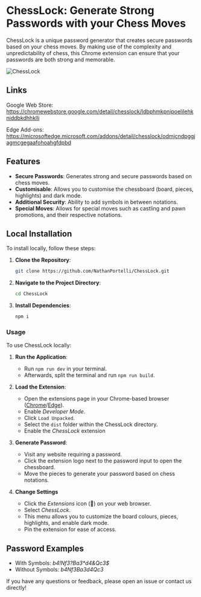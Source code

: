 # ChessLock: Generate Strong Passwords with your Chess Moves

ChessLock is a unique password generator that creates secure passwords based on your chess moves. By making use of the complexity and unpredictability of chess, this Chrome extension can ensure that your passwords are both strong and memorable.

![ChessLock](https://github.com/user-attachments/assets/76aedae3-7179-4453-ac2f-085c6ae7c521)

## Links

Google Web Store: https://chromewebstore.google.com/detail/chesslock/ldbphmkpnipoelilehkniddbkdhhklli

Edge Add-ons: https://microsoftedge.microsoft.com/addons/detail/chesslock/odmjcndpggjagmcgegaafohoahgfdpbd

## Features

- **Secure Passwords**: Generates strong and secure passwords based on chess moves.
- **Customisable**: Allows you to customise the chessboard (board, pieces, highlights) and dark mode.
- **Additional Security**: Ability to add symbols in between notations.
- **Special Moves**: Allows for special moves such as castling and pawn promotions, and their respective notations.

## Local Installation

To install locally, follow these steps:

1. **Clone the Repository**:
    ```sh
    git clone https://github.com/NathanPortelli/ChessLock.git
    ```

2. **Navigate to the Project Directory**:
    ```sh
    cd ChessLock
    ```

3. **Install Dependencies**:
    ```sh
    npm i
    ```

### Usage

To use ChessLock locally:

1. **Run the Application**:
    - Run ```npm run dev``` in your terminal. 
    - Afterwards, split the terminal and run ```npm run build```.

2. **Load the Extension**:
    - Open the extensions page in your Chrome-based browser ([Chrome](chrome://extensions/)/[Edge](edge://extensions/)).
    - Enable *Developer Mode*.
    - Click ```Load Unpacked```.
    - Select the ```dist``` folder within the ChessLock directory.
    - Enable the *ChessLock* extension

3. **Generate Password**:
    - Visit any website requiring a password.
    - Click the extension logo next to the password input to open the chessboard.
    - Move the pieces to generate your password based on chess notations.

4. **Change Settings**
    - Click the *Extensions* icon (🧩) on your web browser.
    - Select *ChessLock*.
    - This menu allows you to customize the board colours, pieces, highlights, and enable dark mode.
    - Pin the extension for ease of access.

## Password Examples

- With Symbols: _b4!Nf3?Ba3*d4&Qc3$_
- Without Symbols: _b4Nf3Ba3d4Qc3_

If you have any questions or feedback, please open an issue or contact us directly!
